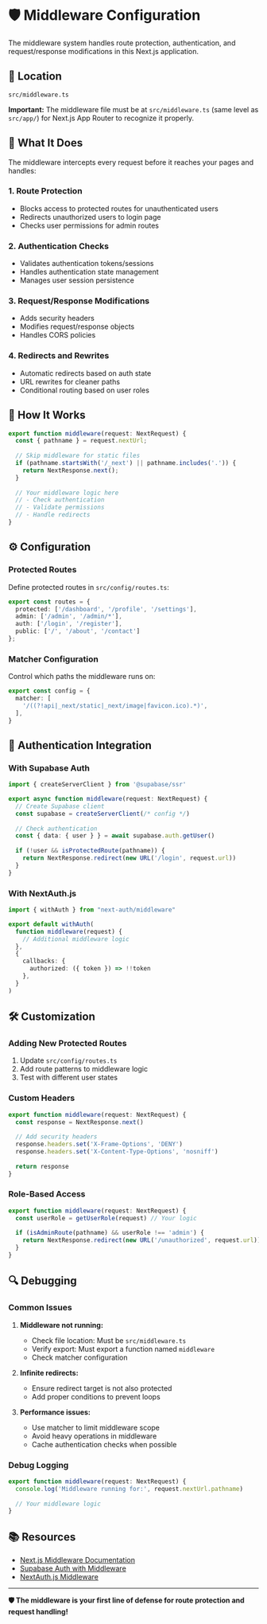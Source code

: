 # 🛡️ Middleware Configuration

The middleware system handles route protection, authentication, and request/response modifications in this Next.js application.

## 📍 Location

```
src/middleware.ts
```

**Important:** The middleware file must be at `src/middleware.ts` (same level as `src/app/`) for Next.js App Router to recognize it properly.

## 🔧 What It Does

The middleware intercepts every request before it reaches your pages and handles:

### 1. Route Protection
- Blocks access to protected routes for unauthenticated users
- Redirects unauthorized users to login page
- Checks user permissions for admin routes

### 2. Authentication Checks
- Validates authentication tokens/sessions
- Handles authentication state management
- Manages user session persistence

### 3. Request/Response Modifications
- Adds security headers
- Modifies request/response objects
- Handles CORS policies

### 4. Redirects and Rewrites
- Automatic redirects based on auth state
- URL rewrites for cleaner paths
- Conditional routing based on user roles

## 🚀 How It Works

```typescript
export function middleware(request: NextRequest) {
  const { pathname } = request.nextUrl;
  
  // Skip middleware for static files
  if (pathname.startsWith('/_next') || pathname.includes('.')) {
    return NextResponse.next();
  }
  
  // Your middleware logic here
  // - Check authentication
  // - Validate permissions  
  // - Handle redirects
}
```

## ⚙️ Configuration

### Protected Routes
Define protected routes in `src/config/routes.ts`:

```typescript
export const routes = {
  protected: ['/dashboard', '/profile', '/settings'],
  admin: ['/admin', '/admin/*'],
  auth: ['/login', '/register'],
  public: ['/', '/about', '/contact']
};
```

### Matcher Configuration
Control which paths the middleware runs on:

```typescript
export const config = {
  matcher: [
    '/((?!api|_next/static|_next/image|favicon.ico).*)',
  ],
}
```

## 🔐 Authentication Integration

### With Supabase Auth
```typescript
import { createServerClient } from '@supabase/ssr'

export async function middleware(request: NextRequest) {
  // Create Supabase client
  const supabase = createServerClient(/* config */)
  
  // Check authentication
  const { data: { user } } = await supabase.auth.getUser()
  
  if (!user && isProtectedRoute(pathname)) {
    return NextResponse.redirect(new URL('/login', request.url))
  }
}
```

### With NextAuth.js
```typescript
import { withAuth } from "next-auth/middleware"

export default withAuth(
  function middleware(request) {
    // Additional middleware logic
  },
  {
    callbacks: {
      authorized: ({ token }) => !!token
    },
  }
)
```

## 🛠 Customization

### Adding New Protected Routes
1. Update `src/config/routes.ts`
2. Add route patterns to middleware logic
3. Test with different user states

### Custom Headers
```typescript
export function middleware(request: NextRequest) {
  const response = NextResponse.next()
  
  // Add security headers
  response.headers.set('X-Frame-Options', 'DENY')
  response.headers.set('X-Content-Type-Options', 'nosniff')
  
  return response
}
```

### Role-Based Access
```typescript
export function middleware(request: NextRequest) {
  const userRole = getUserRole(request) // Your logic
  
  if (isAdminRoute(pathname) && userRole !== 'admin') {
    return NextResponse.redirect(new URL('/unauthorized', request.url))
  }
}
```

## 🔍 Debugging

### Common Issues

1. **Middleware not running:**
   - Check file location: Must be `src/middleware.ts`
   - Verify export: Must export a function named `middleware`
   - Check matcher configuration

2. **Infinite redirects:**
   - Ensure redirect target is not also protected
   - Add proper conditions to prevent loops

3. **Performance issues:**
   - Use matcher to limit middleware scope
   - Avoid heavy operations in middleware
   - Cache authentication checks when possible

### Debug Logging
```typescript
export function middleware(request: NextRequest) {
  console.log('Middleware running for:', request.nextUrl.pathname)
  
  // Your middleware logic
}
```

## 📚 Resources

- [Next.js Middleware Documentation](https://nextjs.org/docs/app/building-your-application/routing/middleware)
- [Supabase Auth with Middleware](https://supabase.com/docs/guides/auth/server-side/nextjs)
- [NextAuth.js Middleware](https://next-auth.js.org/configuration/nextjs#middleware)

---

**🛡️ The middleware is your first line of defense for route protection and request handling!**